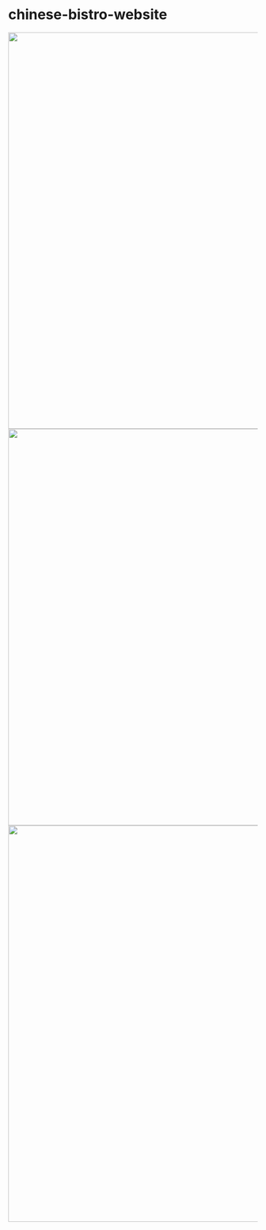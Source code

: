 # chinese-bistro-website

<image src="https://user-images.githubusercontent.com/97403287/198614438-e98382cf-0061-4baa-be9b-eefce3a2f390.png" width="800">
<image src="https://user-images.githubusercontent.com/97403287/198616197-134be387-a980-4476-aeac-669e6a1e7e21.png" width="800">
<image src="https://user-images.githubusercontent.com/97403287/198616894-4417bf9e-4067-4d8a-b9ec-bf5f060e1d3c.png" width="800">



